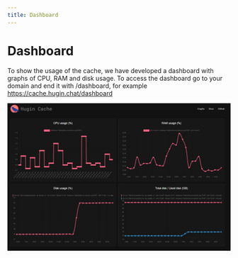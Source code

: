 ```yaml
---
title: Dashboard
---
```


# Dashboard

To show the usage of the cache, we have developed a dashboard with graphs of CPU, RAM and disk usage. To access the dashboard go to your domain and end it with /dashboard, for example https://cache.hugin.chat/dashboard

<img src="../../assets/hugin-api/hugin-api-dashboard.png" alt="Hugin API Dashboard"/>